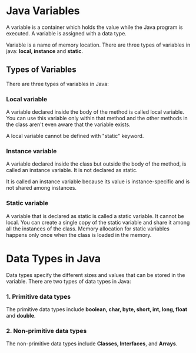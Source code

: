 # Java Variables
A variable is a container which holds the value while the Java program is executed. A variable is assigned with a data type.

Variable is a name of memory location. There are three types of variables in java: **local, instance** and **static**.

## Types of Variables
There are three types of variables in Java:

### Local variable
   A variable declared inside the body of the method is called local variable. You can use this variable only within that method and the other methods in the class aren't even aware that the variable exists.

A local variable cannot be defined with "static" keyword.

### Instance variable
A variable declared inside the class but outside the body of the method, is called an instance variable. It is not declared as static.

It is called an instance variable because its value is instance-specific and is not shared among instances.

### Static variable
A variable that is declared as static is called a static variable. It cannot be local. You can create a single copy of the static variable and share it among all the instances of the class. Memory allocation for static variables happens only once when the class is loaded in the memory.

# Data Types in Java

Data types specify the different sizes and values that can be stored in the variable. There are two types of data types in Java:

### 1. Primitive data types
 The primitive data types include **boolean, char, byte, short, int, long, float** and **double**.

### 2. Non-primitive data types
The non-primitive data types include **Classes, Interfaces**, and **Arrays**.
